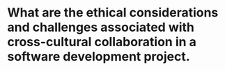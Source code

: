 # What are the ethical considerations and challenges associated with cross-cultural collaboration in a software development project.


